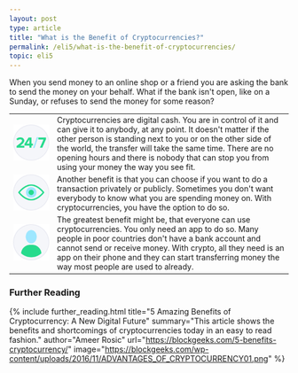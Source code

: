 ```yaml
---
layout: post
type: article
title: "What is the Benefit of Cryptocurrencies?"
permalink: /eli5/what-is-the-benefit-of-cryptocurrencies/
topic: eli5
---
```


When you send money to an online shop or a friend you are asking the bank to send the money on your behalf. What if the bank isn't open, like on a Sunday, or refuses to send the money for some reason?

<table class="table table-borderless mb-4">
    <tr>
        <td style="width: 65px;"><img src="/assets/post_files/eli5/what-is-the-benefit-of-cryptocurrencies/247.svg" alt="247"></td>
        <td>
            Cryptocurrencies are digital cash. You are in control of it and can give it to anybody, at any point. It doesn't matter if the other person is standing next to you or on the other side of the world, the transfer will take the same time. There are no opening hours and there is nobody that can stop you from using your money the way you see fit.
        </td>
    </tr>
    <tr>
        <td><img src="/assets/post_files/eli5/what-is-the-benefit-of-cryptocurrencies/private.svg" alt="private"></td>
        <td>
            Another benefit is that you can choose if you want to do a transaction privately or publicly. Sometimes you don't want everybody to know what you are spending money on. With cryptocurrencies, you have the option to do so.
        </td>
    </tr>
    <tr>
        <td><img src="/assets/post_files/eli5/what-is-the-benefit-of-cryptocurrencies/userx.svg" alt="user"></td>
        <td>
            The greatest benefit might be, that everyone can use cryptocurrencies. You only need an app to do so. Many people in poor countries don't have a bank account and cannot send or receive money. With crypto, all they need is an app on their phone and they can start transferring money the way most people are used to already.
        </td>
    </tr>
</table>

### Further Reading

{%
  include further_reading.html 
  title="5 Amazing Benefits of Cryptocurrency: A New Digital Future" 
  summary="This article shows the benefits and shortcomings of cryptocurrencies today in an easy to read fashion." 
  author="Ameer Rosic" 
  url="https://blockgeeks.com/5-benefits-cryptocurrency/" 
  image="https://blockgeeks.com/wp-content/uploads/2016/11/ADVANTAGES_OF_CRYPTOCURRENCY01.png"
%}
